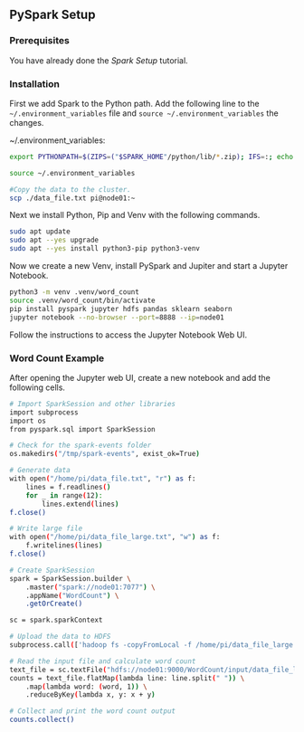 ## PySpark Setup

### Prerequisites

You have already done the *Spark Setup* tutorial.

### Installation

First we add Spark to the Python path. Add the following line to the `~/.environment_variables` file and `source ~/.environment_variables` the changes.

~/.environment_variables:

```bash
export PYTHONPATH=$(ZIPS=("$SPARK_HOME"/python/lib/*.zip); IFS=:; echo "${ZIPS[*]}"):$PYTHONPATH
```

```bash
source ~/.environment_variables
```

```bash
#Copy the data to the cluster.
scp ./data_file.txt pi@node01:~
```

Next we install Python, Pip and Venv with the following commands.

```bash
sudo apt update
sudo apt --yes upgrade
sudo apt --yes install python3-pip python3-venv
```

Now we create a new Venv, install PySpark and Jupiter and start a Jupyter Notebook.

```bash
python3 -m venv .venv/word_count
source .venv/word_count/bin/activate
pip install pyspark jupyter hdfs pandas sklearn seaborn
jupyter notebook --no-browser --port=8888 --ip=node01
```

Follow the instructions to access the Jupyter Notebook Web UI.

### Word Count Example

After opening the Jupyter web UI, create a new notebook and add the following cells.

```bash
# Import SparkSession and other libraries
import subprocess
import os
from pyspark.sql import SparkSession
```

```bash
# Check for the spark-events folder
os.makedirs("/tmp/spark-events", exist_ok=True)
```

```bash
# Generate data
with open("/home/pi/data_file.txt", "r") as f:
    lines = f.readlines()
    for _ in range(12):
        lines.extend(lines)
f.close()
```
```bash
# Write large file
with open("/home/pi/data_file_large.txt", "w") as f:
    f.writelines(lines)
f.close()
```

```bash
# Create SparkSession
spark = SparkSession.builder \
    .master("spark://node01:7077") \
    .appName("WordCount") \
    .getOrCreate()
```
```bash
sc = spark.sparkContext
```

```bash
# Upload the data to HDFS
subprocess.call(['hadoop fs -copyFromLocal -f /home/pi/data_file_large.txt /WordCount/input/data_file_large.txt'], shell=True)
```

```bash
# Read the input file and calculate word count
text_file = sc.textFile("hdfs://node01:9000/WordCount/input/data_file_large.txt")
counts = text_file.flatMap(lambda line: line.split(" ")) \
    .map(lambda word: (word, 1)) \
    .reduceByKey(lambda x, y: x + y)
```

```bash
# Collect and print the word count output
counts.collect()
```
